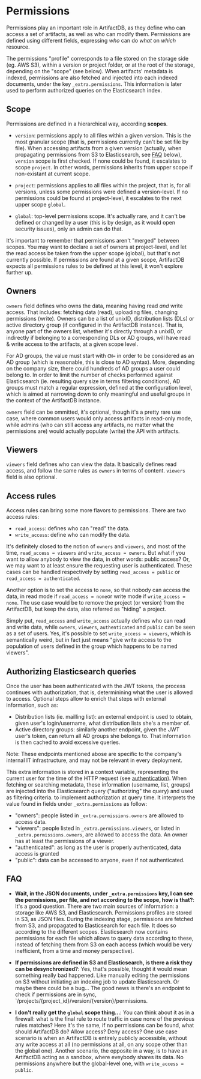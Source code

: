 # Permissions

Permissions play an important role in ArtifactDB, as they define who can access a set of artifacts, as well as who can
modify them. Permissions are defined using different fields, expressing *who* can do *what* on *which* resource.

The permissions "profile" corresponds to a file stored on the storage side (eg. AWS S3), within a version or project
folder, or at the root of the storage, depending on the "scope" (see below). When artifacts' metadata is indexed,
permissions are also fetched and injected into each indexed documents, under the key `_extra.permissions`. This
information is later used to perform authorized queries on the Elasticsearch index.

## Scope

Permissions are defined in a hierarchical way, according **scopes**.

- `version`: permissions apply to all files within a given version. This is the most
             granular scope (that is, permissions currently can't be set file by file).
             When accessing artifacts from a given version (actually, when propagating permissions
             from S3 to Elasticsearch, see [FAQ](#faq) below), `version` scope is first checked. If
             none could be found, it escalates to scope `project`. In other words, permissions
             inherits from upper scope if non-existant at current scope.

- `project`: permissions applies to all files within the project, that is, for all versions, unless
             some permissions were defined a version-level. If no permissions could be found at
             project-level, it escalates to the next upper scope `global`.

- `global`: top-level permissions scope. It's actually rare, and it can't be defined or changed by a
            user (this is by design, as it would open security issues), only an admin can do that.

It's important to remember that permissions aren't "merged" between scopes. You may want to declare
a set of owners at project-level, and let the read access be taken from the upper scope (global), but
that's not currently possible. If permissions are found at a given scope, ArtifactDB expects all permissions
rules to be defined at this level, it won't explore further up.

## Owners

`owners` field defines who owns the data, meaning having read *and* write access.  That includes: fetching data (read),
uploading files, changing permissions (write). Owners can be a list of unixID, distribution lists (DLs) or active
directory group (if configured in the ArtifactDB instance). That is, anyone part of the owners list, whether it's
directly through a unixID, or indirectly if belonging to a corresponding DLs or AD groups, will have read & write access
to the artifacts, at a given scope level.

For AD groups, the value must start with `CN=` in order to be considered as an AD group (which is reasonable, this is
close to AD syntax). More, depending on the company size, there could hundreds of AD groups a user could belong to. In
order to limit the number of checks performed against Elasticsearch (ie. resulting query size in terms filtering
conditions), AD groups must match a regular expression, defined at the configuration level, which is aimed at narrowing
down to only meaningful and useful groups in the context of the ArtifactDB instance.
    
`owners` field can be ommitted, it's optional, though it's a pretty rare use case, where common users would only access
artifacts in read-only mode, while admins (who can still access any artifacts, no matter what the permissions are) would
actually populate (write) the API with artifacts.

## Viewers

`viewers` field defines who can view the data. It basically defines read access, and follow the same rules as `owners`
in terms of content. `viewers` field is also optional.

## Access rules

Access rules can bring some more flavors to permissions. There are two access rules:

- `read_access`: defines who can "read" the data.
- `write_access`: define who can modify the data.

It's definitely closed to the notion of `owners` and `viewers`, and most of the time, `read_access = viewers` and
`write_access = owners`. But what if you want to allow anybody to view the data, in other words: public access? Or,
we may want to at least ensure the requesting user is authenticated. These cases can be handled respectively by setting
`read_access = public` or `read_access = authenticated`.

Another option is to set the access to `none`, so that nobody can access the data, in read mode if `read_access =
none`or write mode if `write_access = none`. The use case would be to remove the project (or version) from the
ArtifactDB, but keep the data, also referred as "hiding" a project.

Simply put, `read_access` and `write_access` actually defines who can read and write data, while `owners`, `viewers`,
`authenticated` and `public` can be seen as a set of users. Yes, it's possible to set `write_access = viewers`, which is
semantically weird, but in fact just means "give write access to the population of users defined in the group which happens
to be named viewers".

## Authorizing Elasticsearch queries

Once the user has been authenticated with the JWT tokens, the process continues with authorization, that is,
determinining what the user is allowed to access. Optional steps allow to enrich that steps with external information,
such as:

- Distribution lists (ie. mailling list): an external endpoint is used to obtain, given user's login/username, what
  distribution lists she's a member of.
- Active directory groups: similarly another endpoint, given the JWT user's token, can return all AD groups she belongs
  to. That information is then cached to avoid excessive queries.

Note: These endpoints mentioned abose are specific to the company's internal IT infrastructure, and may not be relevant
in every deployment.

This extra information is stored in a context variable, representing the current user for the time of the HTTP request
(see [authentication](auth)). When fetching or searching metadata, these information (username, list, groups) are
injected into the Elasticsearch query ("authorizing" the query) and used as filtering criteria. to implement
authorization at query time.  It interprets the value found in fields under `_extra.permissions` as follow:

- "owners": people listed in `_extra.permissions.owners` are allowed to access data.
- "viewers": people listed in `_extra.permissions.viewers`, or listed in `_extra.permissions.owners`, are allowed to
  access the data. An owner has at least the permissions of a viewer.
- "authenticated": as long as the user is properly authenticated, data access is granted
- "public": data can be accessed to anyone, even if not authenticated.


## FAQ

- **Wait, in the JSON documents, under `_extra.permissions` key, I can see the permissions, per file, and not according
  to the scope, how is that?**: It's a good question. There are two main sources of information: a storage like AWS S3,
  and Elasticsearch. Permissions profiles are stored in S3, as JSON files. During the indexing stage, permissions are
  fetched from S3, and propagated to Elasticsearch for each file.  It does so according to the different scopes.
  Elasticsearch now contains permissions for each file which allows to query data according to these, instead of
  fetching them from S3 on each access (which would be very inefficient, from a time and money perspective).

- **If permissions are defined in S3 and Elasticsearch, is there a risk they can be desynchronized?**: Yes, that's possible,
thought it would mean something really bad happened. Like manually editing the permissions on S3 without initiating
an indexing job to update Elasticsearch. Or maybe there could be a bug... The good news is there's an endpoint
to check if permissions are in sync, `/projects/{project_id}/version/{version}/permissions.

- **I don't really get the `global` scope thing...**: You can think about it as in a firewall: what is the final
rule to route traffic in case none of the previous rules matches? Here it's the same, if no permissions can be found,
what should ArtifactDB do? Allow access? Deny access? One use case scenario is when an ArtifactDB is entirely publicly
accessible, without any write access at  all (no permissions at all, on any scope other than the global one).  Another
scenario, the opposite in a way, is to have an ArtifactDB acting as a sandbox, where eveybody shares its data. No
permissions anywhere but the global-level one, with `write_access = public`.


